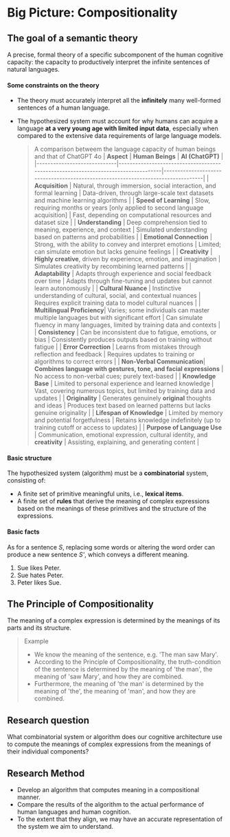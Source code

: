 # Big Picture: Compositionality 

## The goal of a semantic theory

A precise, formal theory of a specific subcomponent of the human cognitive capacity: the capacity to productively interpret the infinite sentences of natural languages. 

#### Some constraints on the theory 

- The theory must accurately interpret all the **infinitely** many well-formed sentences of a human language.
- The hypothesized system must account for why humans can acquire a language **at a very young age with limited input data**, especially when compared to the extensive data requirements of large language models.

   > A comparison betweem the language capacity of human beings and that of ChatGPT 4o
   > | **Aspect**                  | **Human Beings**                                                                 | **AI (ChatGPT)**                                                                  |
   > |-----------------------------|-----------------------------------------------------------------------------------|----------------------------------------------------------------------------------|
   > | **Acquisition**             | Natural, through immersion, social interaction, and formal learning               | Data-driven, through large-scale text datasets and machine learning algorithms   |
   > | **Speed of Learning**       | Slow, requiring months or years [only applied to second language acquisition]     | Fast, depending on computational resources and dataset size                      |
   > | **Understanding**           | Deep comprehension tied to meaning, experience, and context                       | Simulated understanding based on patterns and probabilities                      |
   > | **Emotional Connection**    | Strong, with the ability to convey and interpret emotions                         | Limited; can simulate emotion but lacks genuine feelings                         |
   > | **Creativity**              | **Highly creative**, driven by experience, emotion, and imagination                   | Simulates creativity by recombining learned patterns                             |
   > | **Adaptability**            | Adapts through experience and social feedback over time                           | Adapts through fine-tuning and updates but cannot learn autonomously             |
   > | **Cultural Nuance**         | Instinctive understanding of cultural, social, and contextual nuances             | Requires explicit training data to model cultural nuances                        |
   > | **Multilingual Proficiency**| Varies; some individuals can master multiple languages but with significant effort | Can simulate fluency in many languages, limited by training data and contexts    |
   > | **Consistency**             | Can be inconsistent due to fatigue, emotions, or bias                             | Consistently produces outputs based on training without fatigue                  |
   > | **Error Correction**        | Learns from mistakes through reflection and feedback                              | Requires updates to training or algorithms to correct errors                     |
   > | **Non-Verbal Communication**| **Combines language with gestures, tone, and facial expressions**                     | No access to non-verbal cues; purely text-based                                  |
   > | **Knowledge Base**          | Limited to personal experience and learned knowledge                              | Vast, covering numerous topics, but limited by training data and updates         |
   > | **Originality**             | Generates genuinely **original** thoughts and ideas                                   | Produces text based on learned patterns but lacks genuine originality            |
   > | **Lifespan of Knowledge**   | Limited by memory and potential forgetfulness                                     | Retains knowledge indefinitely (up to training cutoff or access to updates)      |
   > | **Purpose of Language Use** | Communication, emotional expression, cultural identity, and **creativity**            | Assisting, explaining, and generating content                                    |
 

#### Basic structure

The hypothesized system (algorithm) must be a **combinatorial** system, consisting of:
- A finite set of primitive meaningful units, i.e., **lexical items**.
- A finite set of **rules** that derive the meaning of complex expressions based on the meanings of these primitives and the structure of the expressions.

#### Basic facts

As for a sentence *S*, replacing some words or altering the word order can produce a new sentence *S'*, which conveys a different meaning.
1. Sue likes Peter.
2. Sue hates Peter.
3. Peter likes Sue.

##  The Principle of Compositionality 
The meaning of a complex expression is determined by the meanings of its parts and its structure. 

> Example <br>
> - We know the meaning of the sentence, e.g. 'The man saw Mary'. <br>
> - According to the Principle of Compositionality, the truth-condition of the sentence is determined by the meaning of 'the man', the meaning of 'saw Mary', and how they are combined. <br>
> - Furthermore, the meaning of 'the man' is determined by the meaning of 'the', the meaning of 'man', and how they are combined. 

## Research question
What combinatorial system or algorithm does our cognitive architecture use to compute the meanings of complex expressions from the meanings of their individual components? 

## Research Method

- Develop an algorithm that computes meaning in a compositional manner.
- Compare the results of the algorithm to the actual performance of human languages and human cognition.
- To the extent that they align, we may have an accurate representation of the system we aim to understand. 


